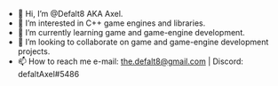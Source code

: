 - 👋 Hi, I’m @Defalt8 AKA Axel.
- 👀 I’m interested in C++ game engines and libraries.
- 🌱 I’m currently learning game and game-engine development.
- 💞️ I’m looking to collaborate on game and game-engine development projects.
- 📫 How to reach me e-mail: the.defalt8@gmail.com | Discord: defaltAxel#5486
